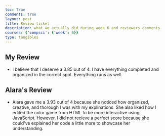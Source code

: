 ```yaml
---
toc: True
comments: true
layout: post
title: Review ticket
description: what we actually did during week 6 and reviewers comments from web programing basics test
courses: {'compsci': {'week': 6}}
type: tangibles
---
```


## My Review
- I believe that I deserve a 3.85 out of 4. I have everything completed and organized in the correct spot. Everything runs as well. 

## Alara's Review
- Alara gave me a 3.93 out of 4 because she noticed how organized, creative, and thorough I was with my explinations. She also liked how I edited the color game from HTML to be more interactive using JavaScript. However, I did not recieve a perfect score because she could've explained her code a little more to showcase her understanding.